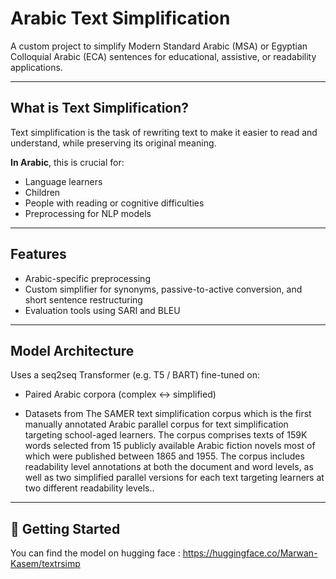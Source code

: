 # Arabic Text Simplification
A custom project to simplify Modern Standard Arabic (MSA) or Egyptian Colloquial Arabic (ECA) sentences for educational, assistive, or readability applications.

---

##  What is Text Simplification?

Text simplification is the task of rewriting text to make it easier to read and understand, while preserving its original meaning.

**In Arabic**, this is crucial for:
- Language learners
- Children
- People with reading or cognitive difficulties
- Preprocessing for NLP models

---

##  Features

- Arabic-specific preprocessing
- Custom simplifier for synonyms, passive-to-active conversion, and short sentence restructuring
- Evaluation tools using SARI and BLEU

---

## Model Architecture 

Uses a seq2seq Transformer (e.g. T5 / BART) fine-tuned on:
- Paired Arabic corpora (complex ↔ simplified)

  
- Datasets from The SAMER text simplification corpus which is the first manually
annotated Arabic parallel corpus for text simplification
targeting school-aged learners. The corpus comprises texts
of 159K words selected from 15 publicly available Arabic
fiction novels most of which were published between 1865
and 1955. The corpus includes readability level annotations
at both the document and word levels, as well as two
simplified parallel versions for each text targeting
learners at two different readability levels..

---

## 🚀 Getting Started

You can find the model on hugging face : https://huggingface.co/Marwan-Kasem/textrsimp

